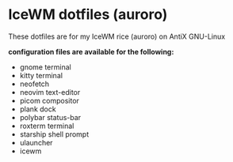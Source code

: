 # IceWM dotfiles (auroro)
These dotfiles are for my IceWM rice (auroro) on AntiX GNU-Linux

**configuration files are available for the following:**
- gnome terminal
- kitty terminal
- neofetch
- neovim text-editor
- picom compositor
- plank dock
- polybar status-bar
- roxterm terminal
- starship shell prompt
- ulauncher
- icewm
